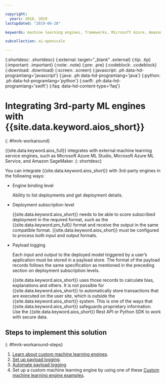 ```yaml
---

copyright:
  years: 2018, 2019
lastupdated: "2019-06-28"

keywords: machine learning engines, frameworks, Microsoft Azure, Amazone SageMaker, custom ML engine 

subcollection: ai-openscale

---
```


{:shortdesc: .shortdesc}
{:external: target="_blank" .external}
{:tip: .tip}
{:important: .important}
{:note: .note}
{:pre: .pre}
{:codeblock: .codeblock}
{:download: .download}
{:screen: .screen}
{:javascript: .ph data-hd-programlang='javascript'}
{:java: .ph data-hd-programlang='java'}
{:python: .ph data-hd-programlang='python'}
{:swift: .ph data-hd-programlang='swift'}
{:faq: data-hd-content-type='faq'}

# Integrating 3rd-party ML engines with {{site.data.keyword.aios_short}}
{: #fmrk-workaround}

{{site.data.keyword.aios_full}} integrates with external machine learning service engines, such as Microsoft Azure ML Studio, Microsoft Azure ML Service, and Amazon SageMaker.
{: shortdesc}

You can integrate {{site.data.keyword.aios_short}} with 3rd-party engines in the following ways:

- Engine binding level

  Ability to list deployments and get deployment details.
  
- Deployment subscription level

  {{site.data.keyword.aios_short}} needs to be able to score subscribed deployment in the required format, such as the {{site.data.keyword.pm_full}} format and receive the output in the same compatible format. {{site.data.keyword.aios_short}} must be configured to process both input and output formats.
   
- Payload logging

  Each input and output to the deployed model triggered by a user’s application must be stored in a payload store. The format of the payload records follows the same specification as mentioned in the preceding section on deployment subscription levels.
   
   {{site.data.keyword.aios_short}} uses those records to calculate bias, explanations and others. It is not possible for {{site.data.keyword.aios_short}} to automatically store transactions that are executed on the user site, which is outside the {{site.data.keyword.aios_short}} system. This is one of the ways that {{site.data.keyword.aios_short}} safeguards proprietary information. Use the {{site.data.keyword.aios_short}} Rest API or Python SDK to work with secure data.
   
## Steps to implement this solution
{: #fmrk-workaround-steps}

1. [Learn about custom machine learning engines](/docs/services/ai-openscale?topic=ai-openscale-fmrk-workaround-customengine).
2. [Set up payload logging](/docs/services/ai-openscale?topic=ai-openscale-cdb-payload).
3. [Automate payload logging](/docs/services/ai-openscale?topic=ai-openscale-fmrk-workaround-pyld-lg).
4. Set up a custom machine learning engine by using one of these [Custom machine learning engine examples](/docs/services/ai-openscale?topic=ai-openscale-fmrk-workaround-cstmmlsengex).

